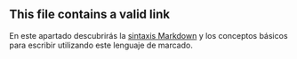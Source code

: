 
## **This file contains a valid link**

En este apartado descubrirás la [sintaxis Markdown](https://markdown.es/sintaxis-markdown/) y los conceptos básicos para escribir utilizando este lenguaje de marcado.


